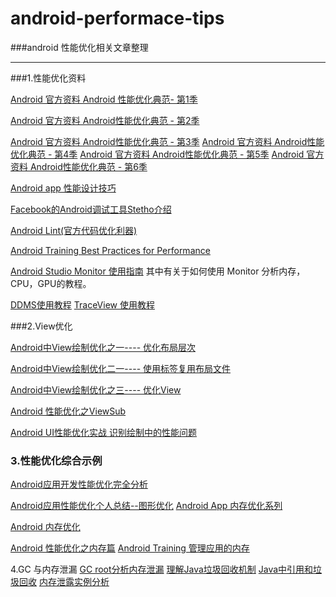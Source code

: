 # android-performace-tips

###android 性能优化相关文章整理

-------------------------------

###1.性能优化资料

[Android 官方资料 Android 性能优化典范- 第1季][0]

[Android 官方资料 Android性能优化典范 - 第2季][1]

[Android 官方资料 Android性能优化典范 - 第3季](http://hukai.me/android-performance-patterns-season-3/)
[Android 官方资料 Android性能优化典范 - 第4季](http://hukai.me/android-performance-patterns-season-4/)
[Android 官方资料 Android性能优化典范 - 第5季](http://hukai.me/android-performance-patterns-season-5/)
[Android 官方资料 Android性能优化典范 - 第6季](http://hukai.me/android-performance-patterns-season-6/)

[Android app 性能设计技巧][2]

[Facebook的Android调试工具Stetho介绍][3]

[Android Lint(官方代码优化利器)][4]

[Android Training Best Practices for Performance](https://developer.android.com/training/articles/perf-tips.html)

[Android Studio Monitor 使用指南](https://developer.android.com/studio/profile/android-monitor.html)
其中有关于如何使用 Monitor 分析内存，CPU，GPU的教程。

[DDMS使用教程](https://developer.android.com/studio/profile/ddms.html)
[TraceView 使用教程](http://bxbxbai.github.io/2014/10/25/use-trace-view/)


###2.View优化

[Android中View绘制优化之一---- 优化布局层次][5]

[Android中View绘制优化二一---- 使用<include />标签复用布局文件][6]

[Android中View绘制优化之三---- 优化View][7]

[Android 性能优化之ViewSub](http://www.cnblogs.com/lwbqqyumidi/p/4047108.html)

[Android UI性能优化实战 识别绘制中的性能问题](http://blog.csdn.net/lmj623565791/article/details/45556391)

### 3.性能优化综合示例

[Android应用开发性能优化完全分析](http://blog.csdn.net/yanbober/article/details/48394201)

[Android应用性能优化个人总结--图形优化](https://mp.weixin.qq.com/s?__biz=MzAxMzYyNDkyNA==&mid=403778409&idx=1&sn=2955f5209f2cb46c327167e9f558013c&scene=0&key=710a5d99946419d93bd87693b2fb201a979a3f06f49072f49e0e5dd05b91de2dbe204e56cbcd8c71cac94e931791f5f3&ascene=0&uin=ODU2NjQ0ODgx&devicetype=iMac+MacBookPro12%2C1+OSX+OSX+10.11.4+build(15E65)&version=11020201&pass_ticket=NpyEx%2Bv110qEyBfX%2FXCGo55tZw3peFfAhXrILZbS0gX3U7PSt2FR04BNIg%2BNPeQA)
[Android App 内存优化系列](http://www.jianshu.com/p/48475df838d9)

[Android 内存优化](http://blog.csdn.net/a396901990/article/details/38904543)

[Android 性能优化之内存篇](http://hukai.me/android-performance-memory/)
[Android Training 管理应用的内存](http://hukai.me/android-training-managing_your_app_memory/)

4.GC 与内存泄漏
[GC root分析内存泄漏](http://www.jianshu.com/p/f5582d9a0f73)
[理解Java垃圾回收机制](http://jayfeng.com/2016/03/11/%E7%90%86%E8%A7%A3Java%E5%9E%83%E5%9C%BE%E5%9B%9E%E6%94%B6%E6%9C%BA%E5%88%B6/)
[Java中引用和垃圾回收](http://buptguo.com/2016/03/30/gc-and-reference-in-java/)
[内存泄露实例分析](http://www.jianshu.com/p/cbe2ee08ca02)






[0]:http://hukai.me/android-performance-patterns/
[1]:http://hukai.me/android-performance-patterns-season-2/
[2]:http://www.onsandroid.com/2014/10/android-application-designing-for.html
[3]:http://www.androidcn.org/topic/552fabaa8ca8a1e07687e999
[4]:http://blog.csdn.net/sunchaoenter/article/details/7319933
[5]:http://blog.csdn.net/qinjuning/article/details/7944148
[6]:http://blog.csdn.net/qinjuning/article/details/7957858
[7]:http://blog.csdn.net/qinjuning/article/details/7972991